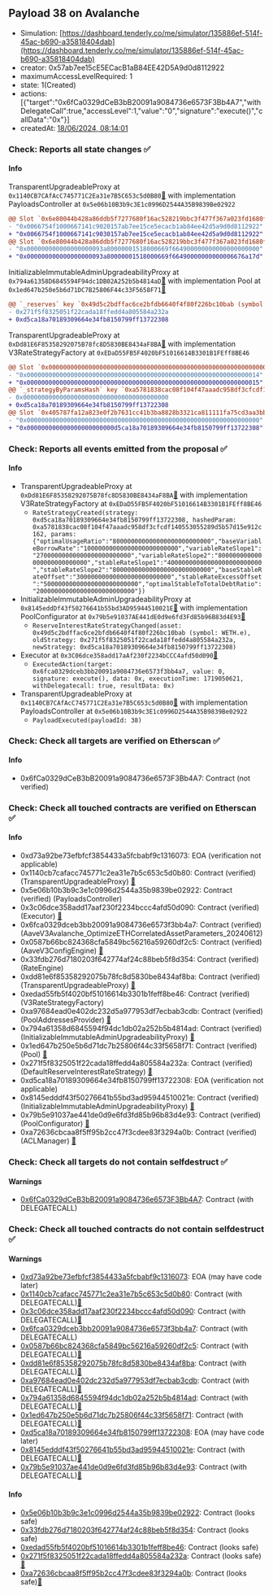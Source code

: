 ## Payload 38 on Avalanche

- Simulation: [https://dashboard.tenderly.co/me/simulator/135886ef-514f-45ac-b690-a35818404dab](https://dashboard.tenderly.co/me/simulator/135886ef-514f-45ac-b690-a35818404dab)
- creator: 0x57ab7ee15cE5ECacB1aB84EE42D5A9d0d8112922
- maximumAccessLevelRequired: 1
- state: 1(Created)
- actions: [{"target":"0x6fCa0329dCeB3bB20091a9084736e6573F3Bb4A7","withDelegateCall":true,"accessLevel":1,"value":"0","signature":"execute()","callData":"0x"}]
- createdAt: [18/06/2024, 08:14:01](https://snowscan.xyz/tx/0x547372fd6b79bf962434b0bb5da8b29035ee1c3bd7ffe2a46c58ddf89bebdf9a)

### Check: Reports all state changes :white_check_mark:

#### Info


TransparentUpgradeableProxy at `0x1140CB7CAfAcC745771C2Ea31e7B5C653c5d0B80`[:ghost:](https://github.com/bgd-labs/aave-address-book "GovernanceV3Avalanche.PAYLOADS_CONTROLLER") with implementation PayloadsController at `0x5e06b10B3b9c3E1c0996D2544A35B9839Be02922`
```diff
@@ Slot `0x6e80044b428a86ddb5f7277680f16ac528219bbc3f477f367a023fd1680fef05` @@
- "0x0066754f1000667141c9020157ab7ee15ce5ecacb1ab84ee42d5a9d0d8112922"
+ "0x0066754f1000667141c9030157ab7ee15ce5ecacb1ab84ee42d5a9d0d8112922"
@@ Slot `0x6e80044b428a86ddb5f7277680f16ac528219bbc3f477f367a023fd1680fef06` @@
- "0x000000000000000000093a80000001518000669f664900000000000000000000"
+ "0x000000000000000000093a80000001518000669f66490000000000006676a17d"
```

InitializableImmutableAdminUpgradeabilityProxy at `0x794a61358D6845594F94dc1DB02A252b5b4814aD`[:ghost:](https://github.com/bgd-labs/aave-address-book "AaveV3Avalanche.POOL") with implementation Pool at `0x1ed647b250e5b6d71DC7B25806F44c33F5658F71`[:ghost:](https://github.com/bgd-labs/aave-address-book "AaveV3Avalanche.POOL_IMPL")
```diff
@@ `_reserves` key `0x49d5c2bdffac6ce2bfdb6640f4f80f226bc10bab (symbol: WETH.e).interestRateStrategyAddress` @@
- 0x271f5f8325051f22cada18ffedd4a805584a232a
+ 0xd5ca18a70189309664e34fb8150799ff13722308
```

TransparentUpgradeableProxy at `0xDd81E6F85358292075B78fc8D5830BE8434aF8BA`[:ghost:](https://github.com/bgd-labs/aave-address-book "AaveV3Avalanche.RATES_FACTORY") with implementation V3RateStrategyFactory at `0xEDaD55FB5F4020bF51016614B3301B1FEff8BE46`
```diff
@@ Slot `0x0000000000000000000000000000000000000000000000000000000000000002` @@
- "0x0000000000000000000000000000000000000000000000000000000000000014"
+ "0x0000000000000000000000000000000000000000000000000000000000000015"
@@ `_strategyByParamsHash` key `0xa5781838cac08f104f47aaadc958df3cfcdf140553055289d5b57d15e912c162` @@
- 0x0000000000000000000000000000000000000000
+ 0xd5ca18a70189309664e34fb8150799ff13722308
@@ Slot `0x405787fa12a823e0f2b7631cc41b3ba8828b3321ca811111fa75cd3aa3bb5ae2` @@
- "0x0000000000000000000000000000000000000000000000000000000000000000"
+ "0x000000000000000000000000d5ca18a70189309664e34fb8150799ff13722308"
```


### Check: Reports all events emitted from the proposal :white_check_mark:

#### Info

- TransparentUpgradeableProxy at `0xDd81E6F85358292075B78fc8D5830BE8434aF8BA`[:ghost:](https://github.com/bgd-labs/aave-address-book "AaveV3Avalanche.RATES_FACTORY") with implementation V3RateStrategyFactory at `0xEDaD55FB5F4020bF51016614B3301B1FEff8BE46`
  - `RateStrategyCreated(strategy: 0xd5ca18a70189309664e34fb8150799ff13722308, hashedParam: 0xa5781838cac08f104f47aaadc958df3cfcdf140553055289d5b57d15e912c162, params: {"optimalUsageRatio":"800000000000000000000000000","baseVariableBorrowRate":"10000000000000000000000000","variableRateSlope1":"27000000000000000000000000","variableRateSlope2":"800000000000000000000000000","stableRateSlope1":"40000000000000000000000000","stableRateSlope2":"800000000000000000000000000","baseStableRateOffset":"30000000000000000000000000","stableRateExcessOffset":"50000000000000000000000000","optimalStableToTotalDebtRatio":"200000000000000000000000000"})`
- InitializableImmutableAdminUpgradeabilityProxy at `0x8145eddDf43f50276641b55bd3AD95944510021E`[:ghost:](https://github.com/bgd-labs/aave-address-book "AaveV3Avalanche.POOL_CONFIGURATOR") with implementation PoolConfigurator at `0x79b5e91037AE441dE0d9e6fd3Fd85b96B83d4E93`[:ghost:](https://github.com/bgd-labs/aave-address-book "AaveV3Avalanche.POOL_CONFIGURATOR_IMPL")
  - `ReserveInterestRateStrategyChanged(asset: 0x49d5c2bdffac6ce2bfdb6640f4f80f226bc10bab (symbol: WETH.e), oldStrategy: 0x271f5f8325051f22cada18ffedd4a805584a232a, newStrategy: 0xd5ca18a70189309664e34fb8150799ff13722308)`
- Executor at `0x3C06dce358add17aAf230f2234bCCC4afd50d090`[:ghost:](https://github.com/bgd-labs/aave-address-book "AaveV2Avalanche.POOL_ADMIN, AaveV3Avalanche.ACL_ADMIN, GovernanceV3Avalanche.EXECUTOR_LVL_1")
  - `ExecutedAction(target: 0x6fca0329dceb3bb20091a9084736e6573f3bb4a7, value: 0, signature: execute(), data: 0x, executionTime: 1719050621, withDelegatecall: true, resultData: 0x)`
- TransparentUpgradeableProxy at `0x1140CB7CAfAcC745771C2Ea31e7B5C653c5d0B80`[:ghost:](https://github.com/bgd-labs/aave-address-book "GovernanceV3Avalanche.PAYLOADS_CONTROLLER") with implementation PayloadsController at `0x5e06b10B3b9c3E1c0996D2544A35B9839Be02922`
  - `PayloadExecuted(payloadId: 38)`

### Check: Check all targets are verified on Etherscan :white_check_mark:

#### Info

- 0x6fCa0329dCeB3bB20091a9084736e6573F3Bb4A7: Contract (not verified) 

### Check: Check all touched contracts are verified on Etherscan :white_check_mark:

#### Info

- 0xd73a92be73efbfcf3854433a5fcbabf9c1316073: EOA (verification not applicable)
- 0x1140cb7cafacc745771c2ea31e7b5c653c5d0b80: Contract (verified) (TransparentUpgradeableProxy) [:ghost:](https://github.com/bgd-labs/aave-address-book "GovernanceV3Avalanche.PAYLOADS_CONTROLLER")
- 0x5e06b10b3b9c3e1c0996d2544a35b9839be02922: Contract (verified) (PayloadsController) 
- 0x3c06dce358add17aaf230f2234bccc4afd50d090: Contract (verified) (Executor) [:ghost:](https://github.com/bgd-labs/aave-address-book "AaveV2Avalanche.POOL_ADMIN, AaveV3Avalanche.ACL_ADMIN, GovernanceV3Avalanche.EXECUTOR_LVL_1")
- 0x6fca0329dceb3bb20091a9084736e6573f3bb4a7: Contract (verified) (AaveV3Avalanche_OptimizeETHCorrelatedAssetParameters_20240612) 
- 0x0587b66bc824368cfa5849bc56216a59260df2c5: Contract (verified) (AaveV3ConfigEngine) [:ghost:](https://github.com/bgd-labs/aave-address-book "AaveV3Avalanche.CONFIG_ENGINE")
- 0x33fdb276d7180203f642774af24c88beb5f8d354: Contract (verified) (RateEngine) 
- 0xdd81e6f85358292075b78fc8d5830be8434af8ba: Contract (verified) (TransparentUpgradeableProxy) [:ghost:](https://github.com/bgd-labs/aave-address-book "AaveV3Avalanche.RATES_FACTORY")
- 0xedad55fb5f4020bf51016614b3301b1feff8be46: Contract (verified) (V3RateStrategyFactory) 
- 0xa97684ead0e402dc232d5a977953df7ecbab3cdb: Contract (verified) (PoolAddressesProvider) [:ghost:](https://github.com/bgd-labs/aave-address-book "AaveV3Avalanche.POOL_ADDRESSES_PROVIDER")
- 0x794a61358d6845594f94dc1db02a252b5b4814ad: Contract (verified) (InitializableImmutableAdminUpgradeabilityProxy) [:ghost:](https://github.com/bgd-labs/aave-address-book "AaveV3Avalanche.POOL")
- 0x1ed647b250e5b6d71dc7b25806f44c33f5658f71: Contract (verified) (Pool) [:ghost:](https://github.com/bgd-labs/aave-address-book "AaveV3Avalanche.POOL_IMPL")
- 0x271f5f8325051f22cada18ffedd4a805584a232a: Contract (verified) (DefaultReserveInterestRateStrategy) [:ghost:](https://github.com/bgd-labs/aave-address-book "AaveV3Avalanche.ASSETS.WETHe.INTEREST_RATE_STRATEGY")
- 0xd5ca18a70189309664e34fb8150799ff13722308: EOA (verification not applicable)
- 0x8145edddf43f50276641b55bd3ad95944510021e: Contract (verified) (InitializableImmutableAdminUpgradeabilityProxy) [:ghost:](https://github.com/bgd-labs/aave-address-book "AaveV3Avalanche.POOL_CONFIGURATOR")
- 0x79b5e91037ae441de0d9e6fd3fd85b96b83d4e93: Contract (verified) (PoolConfigurator) [:ghost:](https://github.com/bgd-labs/aave-address-book "AaveV3Avalanche.POOL_CONFIGURATOR_IMPL")
- 0xa72636cbcaa8f5ff95b2cc47f3cdee83f3294a0b: Contract (verified) (ACLManager) [:ghost:](https://github.com/bgd-labs/aave-address-book "AaveV3Avalanche.ACL_MANAGER")

### Check: Check all targets do not contain selfdestruct :white_check_mark:

#### Warnings

- [0x6fCa0329dCeB3bB20091a9084736e6573F3Bb4A7](https://snowscan.xyz/address/0x6fCa0329dCeB3bB20091a9084736e6573F3Bb4A7): Contract (with DELEGATECALL)

### Check: Check all touched contracts do not contain selfdestruct :white_check_mark:

#### Warnings

- [0xd73a92be73efbfcf3854433a5fcbabf9c1316073](https://snowscan.xyz/address/0xd73a92be73efbfcf3854433a5fcbabf9c1316073): EOA (may have code later)
- [0x1140cb7cafacc745771c2ea31e7b5c653c5d0b80](https://snowscan.xyz/address/0x1140cb7cafacc745771c2ea31e7b5c653c5d0b80): Contract (with DELEGATECALL)[:ghost:](https://github.com/bgd-labs/aave-address-book "GovernanceV3Avalanche.PAYLOADS_CONTROLLER")
- [0x3c06dce358add17aaf230f2234bccc4afd50d090](https://snowscan.xyz/address/0x3c06dce358add17aaf230f2234bccc4afd50d090): Contract (with DELEGATECALL)[:ghost:](https://github.com/bgd-labs/aave-address-book "AaveV2Avalanche.POOL_ADMIN, AaveV3Avalanche.ACL_ADMIN, GovernanceV3Avalanche.EXECUTOR_LVL_1")
- [0x6fca0329dceb3bb20091a9084736e6573f3bb4a7](https://snowscan.xyz/address/0x6fca0329dceb3bb20091a9084736e6573f3bb4a7): Contract (with DELEGATECALL)
- [0x0587b66bc824368cfa5849bc56216a59260df2c5](https://snowscan.xyz/address/0x0587b66bc824368cfa5849bc56216a59260df2c5): Contract (with DELEGATECALL)[:ghost:](https://github.com/bgd-labs/aave-address-book "AaveV3Avalanche.CONFIG_ENGINE")
- [0xdd81e6f85358292075b78fc8d5830be8434af8ba](https://snowscan.xyz/address/0xdd81e6f85358292075b78fc8d5830be8434af8ba): Contract (with DELEGATECALL)[:ghost:](https://github.com/bgd-labs/aave-address-book "AaveV3Avalanche.RATES_FACTORY")
- [0xa97684ead0e402dc232d5a977953df7ecbab3cdb](https://snowscan.xyz/address/0xa97684ead0e402dc232d5a977953df7ecbab3cdb): Contract (with DELEGATECALL)[:ghost:](https://github.com/bgd-labs/aave-address-book "AaveV3Avalanche.POOL_ADDRESSES_PROVIDER")
- [0x794a61358d6845594f94dc1db02a252b5b4814ad](https://snowscan.xyz/address/0x794a61358d6845594f94dc1db02a252b5b4814ad): Contract (with DELEGATECALL)[:ghost:](https://github.com/bgd-labs/aave-address-book "AaveV3Avalanche.POOL")
- [0x1ed647b250e5b6d71dc7b25806f44c33f5658f71](https://snowscan.xyz/address/0x1ed647b250e5b6d71dc7b25806f44c33f5658f71): Contract (with DELEGATECALL)[:ghost:](https://github.com/bgd-labs/aave-address-book "AaveV3Avalanche.POOL_IMPL")
- [0xd5ca18a70189309664e34fb8150799ff13722308](https://snowscan.xyz/address/0xd5ca18a70189309664e34fb8150799ff13722308): EOA (may have code later)
- [0x8145edddf43f50276641b55bd3ad95944510021e](https://snowscan.xyz/address/0x8145edddf43f50276641b55bd3ad95944510021e): Contract (with DELEGATECALL)[:ghost:](https://github.com/bgd-labs/aave-address-book "AaveV3Avalanche.POOL_CONFIGURATOR")
- [0x79b5e91037ae441de0d9e6fd3fd85b96b83d4e93](https://snowscan.xyz/address/0x79b5e91037ae441de0d9e6fd3fd85b96b83d4e93): Contract (with DELEGATECALL)[:ghost:](https://github.com/bgd-labs/aave-address-book "AaveV3Avalanche.POOL_CONFIGURATOR_IMPL")

#### Info

- [0x5e06b10b3b9c3e1c0996d2544a35b9839be02922](https://snowscan.xyz/address/0x5e06b10b3b9c3e1c0996d2544a35b9839be02922): Contract (looks safe)
- [0x33fdb276d7180203f642774af24c88beb5f8d354](https://snowscan.xyz/address/0x33fdb276d7180203f642774af24c88beb5f8d354): Contract (looks safe)
- [0xedad55fb5f4020bf51016614b3301b1feff8be46](https://snowscan.xyz/address/0xedad55fb5f4020bf51016614b3301b1feff8be46): Contract (looks safe)
- [0x271f5f8325051f22cada18ffedd4a805584a232a](https://snowscan.xyz/address/0x271f5f8325051f22cada18ffedd4a805584a232a): Contract (looks safe)[:ghost:](https://github.com/bgd-labs/aave-address-book "AaveV3Avalanche.ASSETS.WETHe.INTEREST_RATE_STRATEGY")
- [0xa72636cbcaa8f5ff95b2cc47f3cdee83f3294a0b](https://snowscan.xyz/address/0xa72636cbcaa8f5ff95b2cc47f3cdee83f3294a0b): Contract (looks safe)[:ghost:](https://github.com/bgd-labs/aave-address-book "AaveV3Avalanche.ACL_MANAGER")


